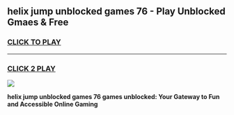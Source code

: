 
## helix jump unblocked games 76 - Play Unblocked Gmaes & Free
<h3>
<a href="https://news.freeplayer.one?title=helix_jump_unblocked_games_76&ref=23F">CLICK TO PLAY</a></h3>
<hr>

<h3>
<a href="https://news.freeplayer.one?title=helix_jump_unblocked_games_76&ref=23F">CLICK 2 PLAY</a>
  
</h3>

<a href="https://news.freeplayer.one?title=helix_jump_unblocked_games_76&ref=23F/"><img src="https://clearcache.store/games.png"></a>


**helix jump unblocked games 76 games unblocked: Your Gateway to Fun and Accessible Online Gaming**
